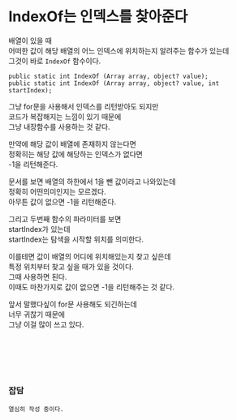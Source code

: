 # IndexOf는 인덱스를 찾아준다

배열이 있을 때  
어떠한 값이 해당 배열의 어느 인덱스에 위치하는지 알려주는 함수가 있는데  
그것이 바로 `IndexOf` 함수이다.  

```
public static int IndexOf (Array array, object? value);
public static int IndexOf (Array array, object? value, int startIndex);
```

그냥 for문을 사용해서 인덱스를 리턴받아도 되지만  
코드가 복잡해지는 느낌이 있기 때문에  
그냥 내장함수를 사용하는 것 같다.  

만약에 해당 값이 배열에 존재하지 않는다면  
정확히는 해당 값에 해당하는 인덱스가 없다면  
-1을 리턴해준다.  

문서를 보면 배열의 하한에서 1을 뺀 값이라고 나와있는데  
정확히 어떤의미인지는 모르겠다.  
아무튼 값이 없으면 -1을 리턴해준다.  

그리고 두번째 함수의 파라미터를 보면  
startIndex가 있는데  
startIndex는 탐색을 시작할 위치를 의미한다.  

이를테면 값이 배열의 어디에 위치해있는지 찾고 싶은데  
특정 위치부터 찾고 싶을 때가 있을 것이다.  
그때 사용하면 된다.  
이때도 마찬가지로 값이 없으면 -1을 리턴해주는 것 같다.  

앞서 말했다싶이 for문 사용해도 되긴하는데  
너무 귀찮기 때문에  
그냥 이걸 많이 쓰고 있다.  
</br>
</br>
</br>
</br>
</br>
### 잡담   

```
열심히 작성 중이다.
```